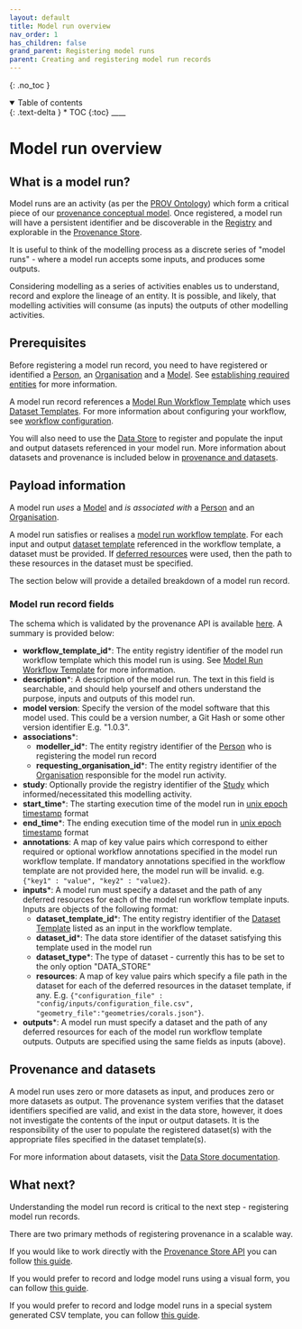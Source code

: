 ```yaml
---
layout: default
title: Model run overview
nav_order: 1
has_children: false
grand_parent: Registering model runs
parent: Creating and registering model run records
---
```


{: .no_toc }

<details  open markdown="block">
  <summary>
    Table of contents
  </summary>
{: .text-delta }
* TOC
{:toc}
____
</details>

# Model run overview

## What is a model run?

Model runs are an activity (as per the [PROV Ontology](https://www.w3.org/TR/prov-o/)) which form a critical piece of our [provenance conceptual model](../../overview/what-is-provenance). Once registered, a model run will have a persistent identifier and be discoverable in the [Registry](../../../registry/overview) and explorable in the [Provenance Store](../../exploring-provenance/index).

It is useful to think of the modelling process as a discrete series of "model runs" - where a model run accepts some inputs, and produces some outputs.

Considering modelling as a series of activities enables us to understand, record and explore the lineage of an entity. It is possible, and likely, that modelling activities will consume (as inputs) the outputs of other modelling activities.

## Prerequisites

Before registering a model run record, you need to have registered or identified a [Person](../establishing-required-entities#person), an [Organisation](../establishing-required-entities#organisation) and a [Model](../establishing-required-entities#model). See [establishing required entities](../establishing-required-entities) for more information.

A model run record references a [Model Run Workflow Template](../model-workflow-configuration#model-run-workflow-template) which uses [Dataset Templates](../model-workflow-configuration#dataset-template). For more information about configuring your workflow, see [workflow configuration](../model-workflow-configuration).

You will also need to use the [Data Store](../../../data-store/overview) to register and populate the input and output datasets referenced in your model run. More information about datasets and provenance is included below in [provenance and datasets](#provenance-and-datasets).

## Payload information

A model run _uses_ a [Model](../establishing-required-entities#model) and _is associated with_ a [Person](../establishing-required-entities#person) and an [Organisation](../establishing-required-entities#organisation).

A model run satisfies or realises a [model run workflow template](../model-workflow-configuration#model-run-workflow-template). For each input and output [dataset template](../model-workflow-configuration#dataset-template) referenced in the workflow template, a dataset must be provided. If [deferred resources](../model-workflow-configuration#dataset-template) were used, then the path to these resources in the dataset must be specified.

The section below will provide a detailed breakdown of a model run record.

### Model run record fields

The schema which is validated by the provenance API is available [here](https://prov-api.mds.gbrrestoration.org/docs#/Model%20Runs/register_complete_model_run). A summary is provided below:

- **workflow_template_id**\*: The entity registry identifier of the model run workflow template which this model run is using. See [Model Run Workflow Template](../model-workflow-configuration#model-run-workflow-template) for more information.
- **description**\*: A description of the model run. The text in this field is searchable, and should help yourself and others understand the purpose, inputs and outputs of this model run.
- **model version**: Specify the version of the model software that this model used. This could be a version number, a Git Hash or some other version identifier E.g. "1.0.3".
- **associations**\*:
  - **modeller_id**\*: The entity registry identifier of the [Person](../establishing-required-entities#person) who is registering the model run record
  - **requesting_organisation_id**\*: The entity registry identifier of the [Organisation](../establishing-required-entities#organisation) responsible for the model run activity.
- **study**: Optionally provide the registry identifier of the [Study](../establishing-required-entities#study) which informed/necessitated this modelling activity.
- **start_time**\*: The starting execution time of the model run in [unix epoch timestamp](https://en.wikipedia.org/wiki/Unix_time) format
- **end_time**\*: The ending execution time of the model run in [unix epoch timestamp](https://en.wikipedia.org/wiki/Unix_time) format
- **annotations**: A map of key value pairs which correspond to either required or optional workflow annotations specified in the model run workflow template. If mandatory annotations specified in the workflow template are not provided here, the model run will be invalid. e.g. `{"key1" : "value", "key2" : "value2}`.
- **inputs**\*: A model run must specify a dataset and the path of any deferred resources for each of the model run workflow template inputs. Inputs are objects of the following format:
  - **dataset_template_id**\*: The entity registry identifier of the [Dataset Template](../model-workflow-configuration#dataset-template) listed as an input in the workflow template.
  - **dataset_id**\*: The data store identifier of the dataset satisfying this template used in the model run
  - **dataset_type**\*: The type of dataset - currently this has to be set to the only option "DATA_STORE"
  - **resources**: A map of key value pairs which specify a file path in the dataset for each of the deferred resources in the dataset template, if any. E.g. `{"configuration_file" : "config/inputs/configuration_file.csv", "geometry_file":"geometries/corals.json"}`.
- **outputs**\*: A model run must specify a dataset and the path of any deferred resources for each of the model run workflow template outputs. Outputs are specified using the same fields as inputs (above).

## Provenance and datasets

A model run uses zero or more datasets as input, and produces zero or more datasets as output. The provenance system verifies that the dataset identifiers specified are valid, and exist in the data store, however, it does not investigate the contents of the input or output datasets. It is the responsibility of the user to populate the registered dataset(s) with the appropriate files specified in the dataset template(s).

For more information about datasets, visit the [Data Store documentation](../../../data-store/overview).

## What next?

Understanding the model run record is critical to the next step - registering model run records.

There are two primary methods of registering provenance in a scalable way.

If you would like to work directly with the [Provenance Store API](https://prov-api.mds.gbrrestoration.org/docs) you can follow [this guide](./register-model-run-records-by-api).

If you would prefer to record and lodge model runs using a visual form, you can follow [this guide](./register-model-run-records-with-form).

If you would prefer to record and lodge model runs in a special system generated CSV template, you can follow [this guide](./register-model-run-records-by-csv-template).
